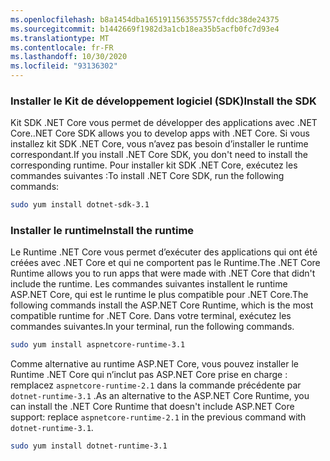 ```yaml
---
ms.openlocfilehash: b8a1454dba1651911563557557cfddc38de24375
ms.sourcegitcommit: b1442669f1982d3a1cb18ea35b5acfb0fc7d93e4
ms.translationtype: MT
ms.contentlocale: fr-FR
ms.lasthandoff: 10/30/2020
ms.locfileid: "93136302"
---
```


### <a name="install-the-sdk"></a><span data-ttu-id="c9d06-101">Installer le Kit de développement logiciel (SDK)</span><span class="sxs-lookup"><span data-stu-id="c9d06-101">Install the SDK</span></span>

<span data-ttu-id="c9d06-102">Kit SDK .NET Core vous permet de développer des applications avec .NET Core.</span><span class="sxs-lookup"><span data-stu-id="c9d06-102">.NET Core SDK allows you to develop apps with .NET Core.</span></span> <span data-ttu-id="c9d06-103">Si vous installez kit SDK .NET Core, vous n’avez pas besoin d’installer le runtime correspondant.</span><span class="sxs-lookup"><span data-stu-id="c9d06-103">If you install .NET Core SDK, you don't need to install the corresponding runtime.</span></span> <span data-ttu-id="c9d06-104">Pour installer kit SDK .NET Core, exécutez les commandes suivantes :</span><span class="sxs-lookup"><span data-stu-id="c9d06-104">To install .NET Core SDK, run the following commands:</span></span>

```bash
sudo yum install dotnet-sdk-3.1
```

### <a name="install-the-runtime"></a><span data-ttu-id="c9d06-105">Installer le runtime</span><span class="sxs-lookup"><span data-stu-id="c9d06-105">Install the runtime</span></span>

<span data-ttu-id="c9d06-106">Le Runtime .NET Core vous permet d’exécuter des applications qui ont été créées avec .NET Core et qui ne comportent pas le Runtime.</span><span class="sxs-lookup"><span data-stu-id="c9d06-106">The .NET Core Runtime allows you to run apps that were made with .NET Core that didn't include the runtime.</span></span> <span data-ttu-id="c9d06-107">Les commandes suivantes installent le runtime ASP.NET Core, qui est le runtime le plus compatible pour .NET Core.</span><span class="sxs-lookup"><span data-stu-id="c9d06-107">The following commands install the ASP.NET Core Runtime, which is the most compatible runtime for .NET Core.</span></span> <span data-ttu-id="c9d06-108">Dans votre terminal, exécutez les commandes suivantes.</span><span class="sxs-lookup"><span data-stu-id="c9d06-108">In your terminal, run the following commands.</span></span>

```bash
sudo yum install aspnetcore-runtime-3.1
```

<span data-ttu-id="c9d06-109">Comme alternative au runtime ASP.NET Core, vous pouvez installer le Runtime .NET Core qui n’inclut pas ASP.NET Core prise en charge : remplacez `aspnetcore-runtime-2.1` dans la commande précédente par `dotnet-runtime-3.1` .</span><span class="sxs-lookup"><span data-stu-id="c9d06-109">As an alternative to the ASP.NET Core Runtime, you can install the .NET Core Runtime that doesn't include ASP.NET Core support: replace `aspnetcore-runtime-2.1` in the previous command with `dotnet-runtime-3.1`.</span></span>

```bash
sudo yum install dotnet-runtime-3.1
```

